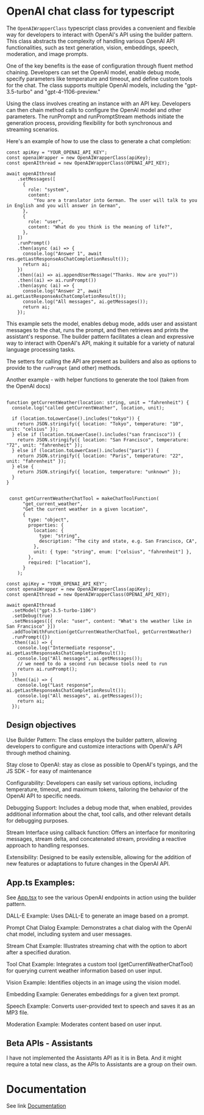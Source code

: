 # OpenAI chat class for typescript

The `OpenAIWrapperClass` typescript class provides a convenient and flexible way for developers to interact with OpenAI's API using the builder pattern. This class abstracts the complexity of handling various OpenAI API functionalities, such as text generation, vision, embeddings, speech, moderation, and image prompts.

One of the key benefits is the ease of configuration through fluent method chaining. Developers can set the OpenAI model, enable debug mode, specify parameters like temperature and timeout, and define custom tools for the chat. The class supports multiple OpenAI models, including the "gpt-3.5-turbo" and "gpt-4-1106-preview."

Using the class involves creating an instance with an API key. Developers can then chain method calls to configure the OpenAI model and other parameters. The runPrompt and runPromptStream methods initiate the generation process, providing flexibility for both synchronous and streaming scenarios.

Here's an example of how to use the class to generate a chat completion:

```
const apiKey = "YOUR_OPENAI_API_KEY";
const openaiWrapper = new OpenAIWrapperClass(apiKey);
const openAIthread = new OpenAIWrapperClass(OPENAI_API_KEY);

await openAIthread
    .setMessages([
      {
        role: "system",
        content:
          "You are a translator into German. The user will talk to you in English and you will answer in German",
      },
      {
        role: "user",
        content: "What do you think is the meaning of life?",
      },
    ])
    .runPrompt()
    .then(async (ai) => {
      console.log("Answer 1", await res.getLastResponseAsChatCompletionResult());
      return ai;
    })
    .then((ai) => ai.appendUserMessage("Thanks. How are you?"))
    .then((ai) => ai.runPrompt())
    .then(async (ai) => {
      console.log("Answer 2", await ai.getLastResponseAsChatCompletionResult());
      console.log("All messages", ai.getMessages());
      return ai;
    });
```

This example sets the model, enables debug mode, adds user and assistant messages to the chat, runs the prompt, and then retrieves and prints the assistant's response. The builder pattern facilitates a clean and expressive way to interact with OpenAI's API, making it suitable for a variety of natural language processing tasks.

The setters for calling the API are present as builders and also as options to provide to the `runPrompt` (and other) methods.

Another example - with helper functions to generate the tool (taken from the OpenAI docs)

```

function getCurrentWeather(location: string, unit = "fahrenheit") {
  console.log("called getCurrentWeather", location, unit);

  if (location.toLowerCase().includes("tokyo")) {
    return JSON.stringify({ location: "Tokyo", temperature: "10", unit: "celsius" });
  } else if (location.toLowerCase().includes("san francisco")) {
    return JSON.stringify({ location: "San Francisco", temperature: "72", unit: "fahrenheit" });
  } else if (location.toLowerCase().includes("paris")) {
    return JSON.stringify({ location: "Paris", temperature: "22", unit: "fahrenheit" });
  } else {
    return JSON.stringify({ location, temperature: "unknown" });
  }
}


 const getCurrentWeatherChatTool = makeChatToolFunction(
      "get_current_weather",
      "Get the current weather in a given location",
      {
        type: "object",
        properties: {
          location: {
            type: "string",
            description: "The city and state, e.g. San Francisco, CA",
          },
          unit: { type: "string", enum: ["celsius", "fahrenheit"] },
        },
        required: ["location"],
      }
    );

const apiKey = "YOUR_OPENAI_API_KEY";
const openaiWrapper = new OpenAIWrapperClass(apiKey);
const openAIthread = new OpenAIWrapperClass(OPENAI_API_KEY);

await openAIthread
  .setModel("gpt-3.5-turbo-1106")
  .setDebug(true)
  .setMessages([{ role: "user", content: "What's the weather like in San Francisco" }])
  .addToolWithFunction(getCurrentWeatherChatTool, getCurrentWeather)
  .runPrompt({})
  .then((ai) => {
    console.log("Intermediate response", ai.getLastResponseAsChatCompletionResult());
    console.log("All messages", ai.getMessages());
    // we need to do a second run because tools need to run
    return ai.runPrompt();
  })
  .then((ai) => {
    console.log("Last response", ai.getLastResponseAsChatCompletionResult());
    console.log("All messages", ai.getMessages());
    return ai;
  });
```

## Design objectives

Use Builder Pattern: The class employs the builder pattern, allowing developers to configure and customize interactions with OpenAI's API through method chaining.

Stay close to OpenAI: stay as close as possible to OpenAI's typings, and the JS SDK - for easy of maintenance

Configurability: Developers can easily set various options, including temperature, timeout, and maximum tokens, tailoring the behavior of the OpenAI API to specific needs.

Debugging Support: Includes a debug mode that, when enabled, provides additional information about the chat, tool calls, and other relevant details for debugging purposes.

Stream Interface using callback function: Offers an interface for monitoring messages, stream delta, and concatenated stream, providing a reactive approach to handling responses.

Extensibility: Designed to be easily extensible, allowing for the addition of new features or adaptations to future changes in the OpenAI API.

## App.ts Examples:

See [App.tsx](./App.tsx) to see the various OpenAI endpoints in action using the builder pattern.

DALL-E Example:
Uses DALL-E to generate an image based on a prompt.

Prompt Chat Dialog Example:
Demonstrates a chat dialog with the OpenAI chat model, including system and user messages.

Stream Chat Example:
Illustrates streaming chat with the option to abort after a specified duration.

Tool Chat Example:
Integrates a custom tool (getCurrentWeatherChatTool) for querying current weather information based on user input.

Vision Example:
Identifies objects in an image using the vision model.

Embedding Example:
Generates embeddings for a given text prompt.

Speech Example:
Converts user-provided text to speech and saves it as an MP3 file.

Moderation Example:
Moderates content based on user input.

## Beta APIs - Assistants

I have not implemented the Assistants API as it is in Beta. And it might require a total new class, as the APIs to Assistants are a group on their own.

# Documentation

See link [Documentation](./docs)
